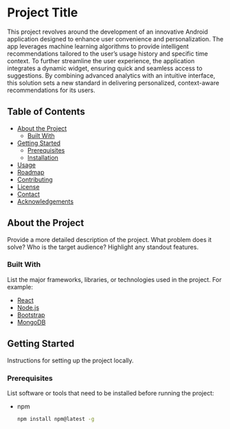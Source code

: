 # Project Title

This project revolves around the development of an innovative Android application designed to enhance user convenience and personalization. The app leverages machine learning algorithms to provide intelligent recommendations tailored to the user’s usage history and specific time context. To further streamline the user experience, the application integrates a dynamic widget, ensuring quick and seamless access to suggestions. By combining advanced analytics with an intuitive interface, this solution sets a new standard in delivering personalized, context-aware recommendations for its users.

## Table of Contents

- [About the Project](#about-the-project)
  - [Built With](#built-with)
- [Getting Started](#getting-started)
  - [Prerequisites](#prerequisites)
  - [Installation](#installation)
- [Usage](#usage)
- [Roadmap](#roadmap)
- [Contributing](#contributing)
- [License](#license)
- [Contact](#contact)
- [Acknowledgements](#acknowledgements)

## About the Project

Provide a more detailed description of the project. What problem does it solve? Who is the target audience? Highlight any standout features.

### Built With

List the major frameworks, libraries, or technologies used in the project. For example:
- [React](https://reactjs.org/)
- [Node.js](https://nodejs.org/)
- [Bootstrap](https://getbootstrap.com/)
- [MongoDB](https://www.mongodb.com/)

## Getting Started

Instructions for setting up the project locally.

### Prerequisites

List software or tools that need to be installed before running the project:
- npm
  ```sh
  npm install npm@latest -g
